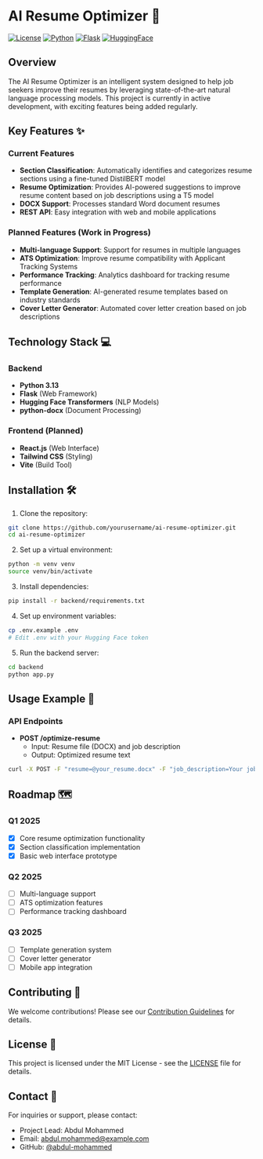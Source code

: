 # AI Resume Optimizer 🚀

[![License](https://img.shields.io/badge/License-MIT-blue.svg)](https://opensource.org/licenses/MIT)
[![Python](https://img.shields.io/badge/Python-3.13+-blue.svg)](https://www.python.org/)
[![Flask](https://img.shields.io/badge/Flask-3.0.0-blue.svg)](https://flask.palletsprojects.com/)
[![HuggingFace](https://img.shields.io/badge/HuggingFace-Transformers-blue.svg)](https://huggingface.co/)

## Overview

The AI Resume Optimizer is an intelligent system designed to help job seekers improve their resumes by leveraging state-of-the-art natural language processing models. This project is currently in active development, with exciting features being added regularly.

## Key Features ✨

### Current Features
- **Section Classification**: Automatically identifies and categorizes resume sections using a fine-tuned DistilBERT model
- **Resume Optimization**: Provides AI-powered suggestions to improve resume content based on job descriptions using a T5 model
- **DOCX Support**: Processes standard Word document resumes
- **REST API**: Easy integration with web and mobile applications

### Planned Features (Work in Progress)
- **Multi-language Support**: Support for resumes in multiple languages
- **ATS Optimization**: Improve resume compatibility with Applicant Tracking Systems
- **Performance Tracking**: Analytics dashboard for tracking resume performance
- **Template Generation**: AI-generated resume templates based on industry standards
- **Cover Letter Generator**: Automated cover letter creation based on job descriptions

## Technology Stack 💻

### Backend
- **Python 3.13**
- **Flask** (Web Framework)
- **Hugging Face Transformers** (NLP Models)
- **python-docx** (Document Processing)

### Frontend (Planned)
- **React.js** (Web Interface)
- **Tailwind CSS** (Styling)
- **Vite** (Build Tool)

## Installation 🛠️

1. Clone the repository:
```bash
git clone https://github.com/yourusername/ai-resume-optimizer.git
cd ai-resume-optimizer
```

2. Set up a virtual environment:
```bash
python -m venv venv
source venv/bin/activate
```

3. Install dependencies:
```bash
pip install -r backend/requirements.txt
```

4. Set up environment variables:
```bash
cp .env.example .env
# Edit .env with your Hugging Face token
```

5. Run the backend server:
```bash
cd backend
python app.py
```

## Usage Example 🚀

### API Endpoints
- **POST /optimize-resume**
  - Input: Resume file (DOCX) and job description
  - Output: Optimized resume text

```bash
curl -X POST -F "resume=@your_resume.docx" -F "job_description=Your job description here" http://localhost:5000/optimize-resume
```

## Roadmap 🗺️

### Q1 2025
- [x] Core resume optimization functionality
- [x] Section classification implementation
- [X] Basic web interface prototype

### Q2 2025
- [ ] Multi-language support
- [ ] ATS optimization features
- [ ] Performance tracking dashboard

### Q3 2025
- [ ] Template generation system
- [ ] Cover letter generator
- [ ] Mobile app integration

## Contributing 🤝

We welcome contributions! Please see our [Contribution Guidelines](CONTRIBUTING.md) for details.

## License 📄

This project is licensed under the MIT License - see the [LICENSE](LICENSE) file for details.

## Contact 📧

For inquiries or support, please contact:
- Project Lead: Abdul Mohammed
- Email: abdul.mohammed@example.com
- GitHub: [@abdul-mohammed](https://github.com/abdul-mohammed)
